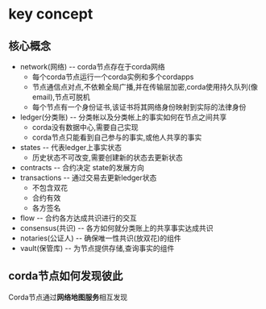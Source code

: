 # key concept

## 核心概念

- network(网络) -- corda节点存在于corda网络
    - 每个corda节点运行一个corda实例和多个cordapps
    - 节点通信点对点,不依赖全局广播,并在传输层加密,corda使用持久队列(像email),节点可脱机
    - 每个节点有一个身份证书,该证书将其网络身份映射到实际的法律身份
- ledger(分类账) --  分类帐以及分类帐上的事实如何在节点之间共享 
    - corda没有数据中心,需要自己实现
    - corda节点只能看到自己参与的事实,或他人共享的事实
- states -- 代表ledger上事实状态
    - 历史状态不可改变,需要创建新的状态去更新状态
- contracts -- 合约决定 state的发展方向
- transactions -- 通过交易去更新ledger状态
    - 不包含双花
    - 合约有效
    - 各方签名
- flow -- 合约各方达成共识进行的交互
- consensus(共识) -- 各方如何就分类账上的共享事实达成共识 
- notaries(公证人) -- 确保唯一性共识(放双花)的组件
- vault(保管库) -- 为节点提供存储,查询事实的组件

## corda节点如何发现彼此

 Corda节点通过**网络地图服务**相互发现 